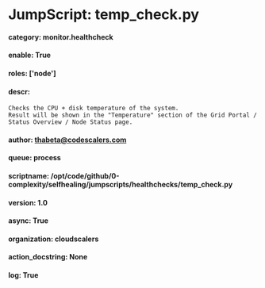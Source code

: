 
# JumpScript: temp_check.py
        
#### category: monitor.healthcheck
#### enable: True
#### roles: ['node']
#### descr: 
```
Checks the CPU + disk temperature of the system.
Result will be shown in the "Temperature" section of the Grid Portal / Status Overview / Node Status page.

```
#### author: thabeta@codescalers.com
#### queue: process
#### scriptname: /opt/code/github/0-complexity/selfhealing/jumpscripts/healthchecks/temp_check.py
#### version: 1.0
#### async: True
#### organization: cloudscalers
#### action_docstring: None
#### log: True